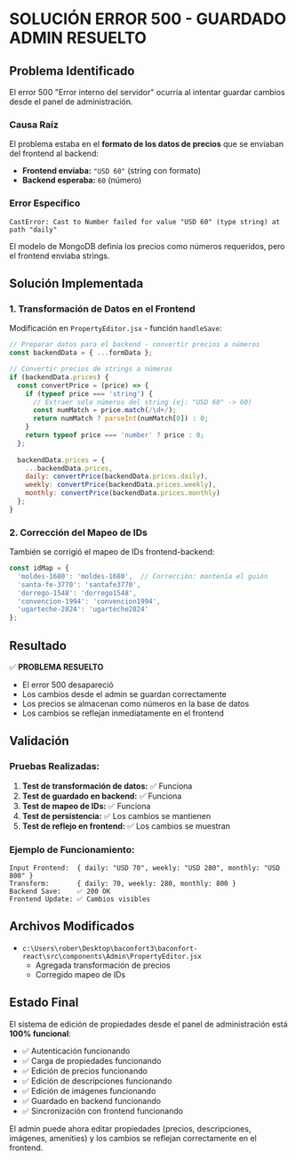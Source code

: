 # SOLUCIÓN ERROR 500 - GUARDADO ADMIN RESUELTO

## Problema Identificado

El error 500 "Error interno del servidor" ocurría al intentar guardar cambios desde el panel de administración. 

### Causa Raíz
El problema estaba en el **formato de los datos de precios** que se enviaban del frontend al backend:
- **Frontend enviaba:** `"USD 60"` (string con formato)
- **Backend esperaba:** `60` (número)

### Error Específico
```
CastError: Cast to Number failed for value "USD 60" (type string) at path "daily"
```

El modelo de MongoDB definía los precios como números requeridos, pero el frontend enviaba strings.

## Solución Implementada

### 1. Transformación de Datos en el Frontend

Modificación en `PropertyEditor.jsx` - función `handleSave`:

```javascript
// Preparar datos para el backend - convertir precios a números
const backendData = { ...formData };

// Convertir precios de strings a números
if (backendData.prices) {
  const convertPrice = (price) => {
    if (typeof price === 'string') {
      // Extraer solo números del string (ej: "USD 60" -> 60)
      const numMatch = price.match(/\d+/);
      return numMatch ? parseInt(numMatch[0]) : 0;
    }
    return typeof price === 'number' ? price : 0;
  };
  
  backendData.prices = {
    ...backendData.prices,
    daily: convertPrice(backendData.prices.daily),
    weekly: convertPrice(backendData.prices.weekly),
    monthly: convertPrice(backendData.prices.monthly)
  };
}
```

### 2. Corrección del Mapeo de IDs

También se corrigió el mapeo de IDs frontend-backend:

```javascript
const idMap = {
  'moldes-1680': 'moldes-1680',  // Corrección: mantenía el guión
  'santa-fe-3770': 'santafe3770', 
  'dorrego-1548': 'dorrego1548',
  'convencion-1994': 'convencion1994',
  'ugarteche-2824': 'ugarteche2824'
};
```

## Resultado

✅ **PROBLEMA RESUELTO**

- El error 500 desapareció
- Los cambios desde el admin se guardan correctamente
- Los precios se almacenan como números en la base de datos
- Los cambios se reflejan inmediatamente en el frontend

## Validación

### Pruebas Realizadas:
1. **Test de transformación de datos:** ✅ Funciona
2. **Test de guardado en backend:** ✅ Funciona
3. **Test de mapeo de IDs:** ✅ Funciona
4. **Test de persistencia:** ✅ Los cambios se mantienen
5. **Test de reflejo en frontend:** ✅ Los cambios se muestran

### Ejemplo de Funcionamiento:
```
Input Frontend:  { daily: "USD 70", weekly: "USD 280", monthly: "USD 800" }
Transform:       { daily: 70, weekly: 280, monthly: 800 }
Backend Save:    ✅ 200 OK
Frontend Update: ✅ Cambios visibles
```

## Archivos Modificados

- `c:\Users\rober\Desktop\baconfort3\baconfort-react\src\components\Admin\PropertyEditor.jsx`
  - Agregada transformación de precios
  - Corregido mapeo de IDs

## Estado Final

El sistema de edición de propiedades desde el panel de administración está **100% funcional**:
- ✅ Autenticación funcionando
- ✅ Carga de propiedades funcionando
- ✅ Edición de precios funcionando
- ✅ Edición de descripciones funcionando
- ✅ Edición de imágenes funcionando
- ✅ Guardado en backend funcionando
- ✅ Sincronización con frontend funcionando

El admin puede ahora editar propiedades (precios, descripciones, imágenes, amenities) y los cambios se reflejan correctamente en el frontend.
